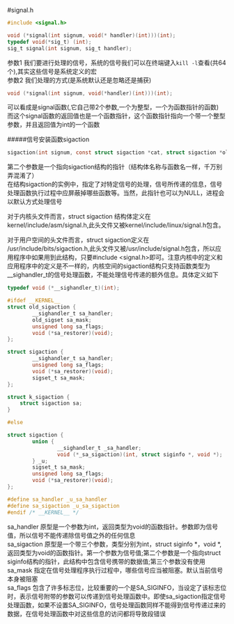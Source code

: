 #signal.h
```c
#include <signal.h>

void (*signal(int signum, void(* handler)(int)))(int);
typedef void(*sig_t) (int);
sig_t signal(int signum, sig_t handler);
```
参数1   我们要进行处理的信号，系统的信号我们可以在终端键入`kill -l`查看(共64个),其实这些信号是系统定义的宏     
参数2   我们处理的方式(是系统默认还是忽略还是捕获)       
```c
void (*signal(int signum, void(*handler)(int)))(int);
```
可以看成是signal函数(,它自己带2个参数,一个为整型，一个为函数指针的函数)          
而这个signal函数的返回值也是一个函数指针，这个函数指针指向一个带一个整型参数，并且返回值为int的一个函数


#####信号安装函数sigaction
```c
sigaction(int signum, const struct sigaction *cat, struct sigaction *oldact);
```
第二个参数是一个指向sigaction结构的指针（结构体名称与函数名一样，千万别弄混淆了）       
在结构sigaction的实例中，指定了对特定信号的处理，信号所传递的信息，信号处理函数执行过程中应屏蔽掉哪些函数等。当然，此指针也可以为NULL，进程会以默认方式处理信号  

对于内核头文件而言，struct sigaction 结构体定义在kernel/include/asm/signal.h,此头文件又被kernel/include/linux/signal.h包含。        

对于用户空间的头文件而言，struct sigaction定义在 /usr/include/bits/sigaction.h,此头文件又被/usr/include/signal.h包含，所以应用程序中如果用到此结构，只要#include <signal.h>即可。注意内核中的定义和应用程序中的定义是不一样的，内核空间的sigaction结构只支持函数类型为 __sighandler_t的信号处理函数，不能处理信号传递的额外信息。具体定义如下
```c
typedef void (*__sighandler_t)(int);

#ifdef __KERNEL__
struct old_sigaction {
		__sighandler_t sa_handler;
		old_sigset sa_mask;
		unsigned long sa_flags;
		void (*sa_restorer)(void);
};

struct sigaction {
		__sighandler_t sa_handler;
		unsigned long sa_flags;
		void (*sa_restorer)(void);
		sigset_t sa_mask;
};

struct k_sigaction {
	struct sigaction sa;
}

#else

struct sigaction {
		union {
				__sighandler_t _sa_handler;
				void (*_sa_sigaction)(int, struct siginfo *, void *);
		} _u;
		sigset_t sa_mask;
		unsigned long sa_flags;
		void (*sa_restorer)(void);
};

#define sa_handler _u_sa_handler
#define sa_sigaction _u_sa_sigaction
#endif /* __KERNEL__ */
```
sa_handler   原型是一个参数为int，返回类型为void的函数指针。参数即为信号值，所以信号不能传递除信号值之外的任何信息        
sa_sigaction 原型是一个带三个参数，类型分别为int，struct siginfo *，void *,返回类型为void的函数指针。第一个参数为信号值;第二个参数是一个指向struct siginfo结构的指针，此结构中包含信号携带的数据值;第三个参数没有使用       
sa_mask     指定在信号处理程序执行过程中，哪些信号应当被阻塞。默认当前信号本身被阻塞     
sa_flags    包含了许多标志位，比较重要的一个是SA_SIGINFO，当设定了该标志位时，表示信号附带的参数可以传递到信号处理函数中。即使sa_sigaction指定信号处理函数，如果不设置SA_SIGINFO，信号处理函数同样不能得到信号传递过来的数据，在信号处理函数中对这些信息的访问都将导致段错误        
